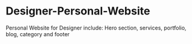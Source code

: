 # Designer-Personal-Website
Personal Website for Designer include: Hero section, services, portfolio, blog, category and footer
